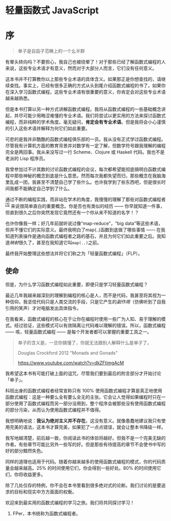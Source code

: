 # 轻量函数式 JavaScript
# 序

> 单子是自函子范畴上的一个幺半群

有晕头转向吗？不要担心，我自己也被绕晕了！对于那些已经了解函数式编程的人来说，这些专业术语才有意义，然而对于大部分人而言，它们没有任何意义。

这本书并不打算教你以上那些专业术语的具体含义。如果那正是你想查找的，请继续查找。事实上，已经有很多正确的方式从头到尾介绍函数式编程的书了。如果你在深入学习函数式编程，这些专业术语有很重要的意义，你肯定会对这些专业术语越来越熟悉。

但是本书打算以另一种方式讲解函数式编程。我将从函数式编程的一些基础概念讲起，并尽可能少用晦涩难懂的专业术语。我们将尝试以更实用的方法来探讨函数式编程，而非纯粹的学术角度。毫无疑问，**肯定会有专业术语**。但是我将会小心谨慎的引入这些术语并解释为何它们如此重要。

可悲的是我并非酷酷的函数式编程俱乐部的一员。我从没有正式学过函数式编程。尽管我有计算机方面的教育背景并对数学有一定了解，但数学符号跟我理解的编程完全是两回事。我从来没写过一行 Scheme、Clojure 或 Haskell 代码。我也不是老派的 Lisp 程序员。

我曾参加过不计其数的讨论函数式编程的会议，每次都希望能彻底搞明白函数式编程中那些神秘的概念到底是什么意思。然而每次我都失望而归，那些概念在我脑海里乱成一团，我甚至不清楚自己学了些什么。也许我学到了些东西吧，但是很长时间我都不能确定自己学到了什么。

通过不断的编程实践，而非站在学术的角度，我慢慢的理解了那些对函数式编程者<sup>[\[1\]](#note1)</sup>
来说很简单直白的重要概念。你是否也有类似的经历 —— 你早就知道一件事，但直到很久之后你突然发现它竟然还有一个你从来不知道的名字！？

也许你像我一样；好几年前就听说过像“map-reduce”，“big data”等这些术语，但并不懂它们的实际意义。最终我明白了map(..)函数到底做了哪些事情 —— 在我知道列表操作是通向函数式编程者之路的基石，并且为何它们如此重要之后。我知道*映射*很久了，甚至在我知道它叫`map(..)`之前。

最终我开始整理这些想法并将它们称之为「轻量函数式编程」（FLP）。

## 使命

但是，为什么学习函数式编程如此重要，即便只是学习轻量函数式编程？

最近几年我越来越深刻的理解到编程的核心是人，而不是代码，我甚至将其视为一种信仰。我坚信代码只是人类交流的手段，只是它产生的*副作用*（仿佛听到了自我引用的笑声）才对电脑发出具体指令。

在我看来，函数式编程的核心在于让你在编程时使用一些广为人知、易于理解的模式。经过验证，这些模式可以有效隔离让代码难以理解的错误。所以，函数式编程 —— 咳，轻量函数式编程 —— 是每个开发者都可以掌握的重要工具之一。

> 单子的含义是，一旦你搞懂了，你就无法跟别人解释什么是单子了。
>
> Douglas Crockford 2012 "Monads and Gonads"
>
> https://www.youtube.com/watch?v=dkZFtimgAcM

我希望这本书有可能打破上面的诅咒，尽管我们要到最后的附言部分才开始讨论「单子」。

科班出身的函数式编程者经常宣称只有 100% 使用函数式编程才算是真正地使用函数式编程：这是一种要么全有要么全无的主张。它会让人觉得如果编程时只在一部分使用了函数式编程而另一部分没用到，整个程序会被那些没有使用函数式编程的部分污染，从而认为使用函数式编程并不值得。

我想明确地说：**我认为绝对主义并不存在**。这没有意义。就像愚蠢地建议我只有使用完美的语法，这本书才算完美，如果犯了一点点错误，就会让整本书降级一样。

我写地越清楚，前后越一致，你阅读此书的体验将越好。但我不是一个完美无缺的作者。有些章节可能比另外一些写的好。但是那些有待提高的章节不会使书中写的好的部分黯然失色。

同样的道理也适用于代码。随着你越来越多的使用函数式编程的模式，你的代码质量会越来越高。25% 的时间使用它们，你会得到一些好处。80% 的时间使用它们，你将收益更多。

除了几处仅存的特例，你不会在本书里看到很多绝对式的论断。我们讨论的是要追求的目标和现实中方方面面的权衡。

欢迎来到最实用的函数式编程的学习之旅。我们将共同探讨学习！
1. <a name="note1"></a > FPer，本书统称为函数式编程者。

